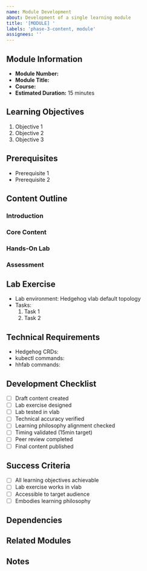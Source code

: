 ```yaml
---
name: Module Development
about: Development of a single learning module
title: '[MODULE] '
labels: 'phase-3-content, module'
assignees: ''
---
```


## Module Information
- **Module Number:** <!-- e.g., 1.1, 2.3 -->
- **Module Title:**
- **Course:** <!-- Which course does this belong to? -->
- **Estimated Duration:** 15 minutes

## Learning Objectives
<!-- What should learners be able to do after this module? -->
1. Objective 1
2. Objective 2
3. Objective 3

## Prerequisites
<!-- What knowledge/skills are required before this module? -->
- Prerequisite 1
- Prerequisite 2

## Content Outline
<!-- High-level content structure -->
### Introduction
### Core Content
### Hands-On Lab
### Assessment

## Lab Exercise
<!-- Specific lab tasks learners will perform -->
- Lab environment: Hedgehog vlab default topology
- Tasks:
  1. Task 1
  2. Task 2

## Technical Requirements
<!-- CRDs, commands, tools needed -->
- Hedgehog CRDs:
- kubectl commands:
- hhfab commands:

## Development Checklist
- [ ] Draft content created
- [ ] Lab exercise designed
- [ ] Lab tested in vlab
- [ ] Technical accuracy verified
- [ ] Learning philosophy alignment checked
- [ ] Timing validated (15min target)
- [ ] Peer review completed
- [ ] Final content published

## Success Criteria
- [ ] All learning objectives achievable
- [ ] Lab exercise works in vlab
- [ ] Accessible to target audience
- [ ] Embodies learning philosophy

## Dependencies
<!-- What must be completed first? -->

## Related Modules
<!-- Links to prerequisite or follow-up modules -->

## Notes
<!-- Additional context -->
